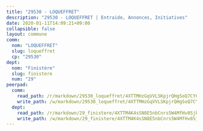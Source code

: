 ```yaml
---
title: "29530 - LOQUEFFRET"
description: "29530 - LOQUEFFRET | Entraide, Annonces, Initiatives"
date: 2020-01-11T14:09:21+09:00
collapsible: false
layout: commune
comm:
  nom: "LOQUEFFRET"
  slug: loqueffret
  cp: "29530"
dept:
  nom: "Finistère"
  slug: finistere
  num: "29"
peerpad:
  comm:
    read_path: /r/markdown/29530_loqueffret/4XTTMHzGqVVLSKpjrQHgSoQ7CYCBtGAUcpqF6fYhdJHyfihR3
    write_path: /w/markdown/29530_loqueffret/4XTTMHzGqVVLSKpjrQHgSoQ7CYCBtGAUcpqF6fYhdJHyfihR3-K3TgTdkJ9Pdjy3FngSsFzMEJhhrEcYwDrfL2r1vMxZfHhkuXVmHeH2DPxnz99RZ9YCVSFM8UT2TP5tKV2sne9vNpzbr42Dtr6ForjG5B5vUTGbFfq7cs9APCGTzEFCtjKcSVX5m3
  dept:
    read_path: /r/markdown/29_finistere/4XTTM4K4sSN8E5nbCnrs5W4MfHv8SjkZXZkMiZwJKZCUFreuC
    write_path: /w/markdown/29_finistere/4XTTM4K4sSN8E5nbCnrs5W4MfHv8SjkZXZkMiZwJKZCUFreuC-K3TgUmttHvLKDBu5vxQ3oPzTia91UxXiaB3vEFjsHJiDiJD9aQfr6ibvcPa75Eo3oX7ob78s9tVxCKrtPM9bLAmDziVCSFjEgZbp3rqL8Ji8Q5aZhxfTcqkGX75WxHS6TQxtiQQ6
---
```


